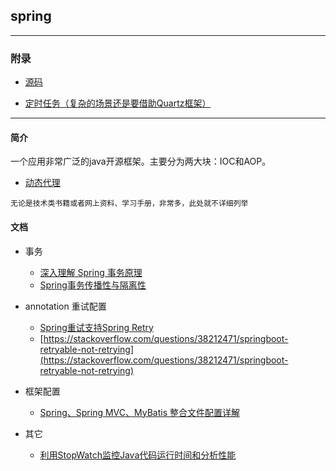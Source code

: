 ## spring

---

### 附录

* [源码](https://github.com/spring-projects/spring-framework)

* [定时任务（复杂的场景还是要借助Quartz框架）](https://docs.spring.io/spring/docs/current/spring-framework-reference/html/scheduling.html) 


---



#### 简介

一个应用非常广泛的java开源框架。主要分为两大块：IOC和AOP。
* [动态代理](https://blog.csdn.net/flyfeifei66/article/details/81481222)

`无论是技术类书籍或者网上资料、学习手册，非常多，此处就不详细列举`

#### 文档

* 事务
	* [深入理解 Spring 事务原理](http://www.codeceo.com/article/spring-transactions.html)
	* [Spring事务传播性与隔离性](https://mp.weixin.qq.com/s/u4NLJ3I2vkeZHWBpgHsdEA)

* annotation 重试配置
	* [Spring重试支持Spring Retry](http://blog.csdn.net/jiesa/article/details/76549381)
	* [https://stackoverflow.com/questions/38212471/springboot-retryable-not-retrying](https://stackoverflow.com/questions/38212471/springboot-retryable-not-retrying)

*  框架配置
	* [Spring、Spring MVC、MyBatis 整合文件配置详解](https://mp.weixin.qq.com/s/8-XvEOA4WzrZwytOXpHHyw)
	
*  其它
	* [利用StopWatch监控Java代码运行时间和分析性能](https://jingyan.baidu.com/article/11c17a2c353e20f446e39d38.html)
